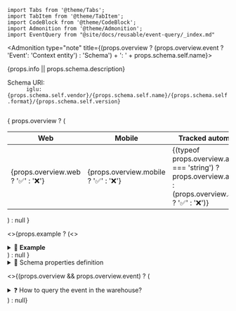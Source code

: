 ```mdx-code-block
import Tabs from '@theme/Tabs';
import TabItem from '@theme/TabItem';
import CodeBlock from '@theme/CodeBlock';
import Admonition from '@theme/Admonition';
import EventQuery from "@site/docs/reusable/event-query/_index.md"
```

<Admonition type="note" title={(props.overview ? (props.overview.event ? 'Event': 'Context entity') : 'Schema') + ': ' + props.schema.self.name}>
  <p>{props.info || props.schema.description}</p>
  <p>
    Schema URI:
    <code>
      iglu:{props.schema.self.vendor}/{props.schema.self.name}/{props.schema.self.format}/{props.schema.self.version}
    </code>
  </p>
  {
    props.overview ?  (<table>
      <thead>
        <tr>
          <th>Web</th>
          <th>Mobile</th>
          <th>Tracked automatically</th>
        </tr>
      </thead>
      <tbody>
        <tr>
          <td>
            {props.overview.web ? '✅' : '❌'}
          </td>
          <td>
            {props.overview.mobile ? '✅' : '❌'}
          </td>
          <td>
            {(typeof props.overview.automatic === 'string') ? props.overview.automatic : (props.overview.automatic ? '✅' : '❌')}
          </td>
        </tr>
      </tbody>
    </table>) : null
    }

  <>{props.example ? (<><details>
    <summary>👀 <b>Example</b></summary>
    <div>
      <CodeBlock language="json">
      {JSON.stringify(props.example, null, 2)}
      </CodeBlock>
    </div>
  </details></>) : null }</>

  <details>
    <summary>📃 Schema properties definition</summary>
  <div>

  <Tabs groupId="schema-view" queryString>
  <TabItem value="table" label="Table">

  <table>
    <thead>
      <tr>
        <th>Property</th>
        <th>Type</th>
        <th>Description</th>
        <th>Required?</th>
      </tr>
    </thead>
    <tbody>
      {Object.keys(props.schema.properties).map(property => (<tr>
        <td>
          <code>{property}</code>
          {props.schema.properties[property].title ? ' (' + props.schema.properties[property].title + ')' : null}
        </td>
        <td>
          {props.schema.properties[property].enum ? 'One of: ' + props.schema.properties[property].enum.join(', ') : <code>
            {JSON.stringify(props.schema.properties[property].type)}
          </code>}
        </td>
        <td>
          {props.schema.properties[property].description}
        </td>
        <td>
          {(props.schema.required || []).includes(property) ? '✅' : '❌'}
        </td>
      </tr>))}
    </tbody>
  </table>

  </TabItem>
  <TabItem value="json" label="JSON schema">

  <CodeBlock language="json">
  {JSON.stringify(props.schema, null, 2)}
  </CodeBlock>

  </TabItem>

  </Tabs>
  </div>
</details>

<>{(props.overview && props.overview.event) ? (<details>
  <summary>❓ How to query the event in the warehouse?</summary>
  <div>
    <EventQuery
      vendor={props.schema.self.vendor}
      name={props.schema.self.name}
      version={props.schema.self.version} />
  </div>
</details>) : null}</>

</Admonition>
